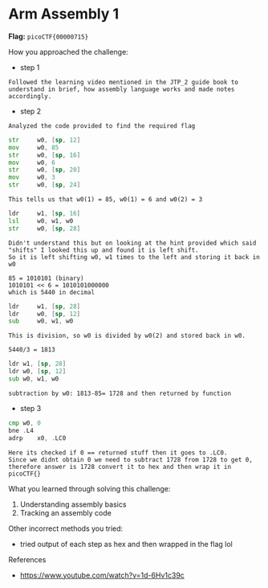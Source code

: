 # Arm Assembly 1

**Flag:** `picoCTF{00000715}`

How you approached the challenge:

- step 1

```
Followed the learning video mentioned in the JTP_2 guide book to understand in brief, how assembly language works and made notes accordingly.
```

- step 2

```
Analyzed the code provided to find the required flag
```

```asm
str     w0, [sp, 12]
mov     w0, 85
str     w0, [sp, 16]
mov     w0, 6
str     w0, [sp, 20]
mov     w0, 3
str     w0, [sp, 24]
```
```
This tells us that w0(1) = 85, w0(1) = 6 and w0(2) = 3
```

```asm
ldr     w1, [sp, 16]
lsl     w0, w1, w0
str     w0, [sp, 28]
```
```
Didn't understand this but on looking at the hint provided which said "shifts" I looked this up and found it is left shift.
So it is left shifting w0, w1 times to the left and storing it back in w0

85 = 1010101 (binary)
1010101 << 6 = 1010101000000
which is 5440 in decimal
```

```asm
ldr     w1, [sp, 28]
ldr     w0, [sp, 12]
sub     w0, w1, w0
```
```
This is division, so w0 is divided by w0(2) and stored back in w0.

5440/3 = 1813
```

```asm
ldr	w1, [sp, 28]
ldr	w0, [sp, 12]
sub	w0, w1, w0
```

```
subtraction by w0: 1813-85= 1728 and then returned by function
```

- step 3

```asm
cmp	w0, 0
bne	.L4
adrp	x0, .LC0
```

```
Here its checked if 0 == returned stuff then it goes to .LC0.
Since we didnt obtain 0 we need to subtract 1728 from 1728 to get 0, therefore answer is 1728 convert it to hex and then wrap it in picoCTF{}
```

What you learned through solving this challenge:

1. Understanding assembly basics
2. Tracking an assembly code

Other incorrect methods you tried:

- tried output of each step as hex and then wrapped in the flag lol

References

- https://www.youtube.com/watch?v=1d-6Hv1c39c

